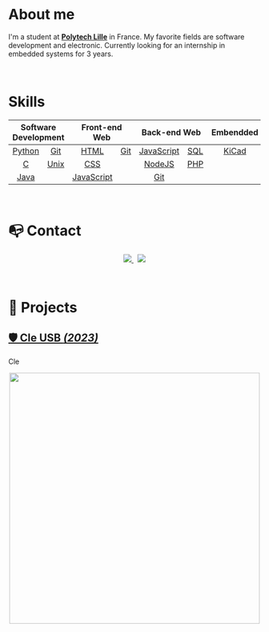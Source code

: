 <br>

# About me

I'm a student at **[Polytech Lille](https://https://www.polytech-lille.fr/formation/8-specialites/systemes-embarques/)** in France. My favorite fields are software development and electronic. Currently looking for an internship in embedded systems for 3 years.

<br>

# Skills

<table align="center">
	<thead>
		<tr>
			<th colspan="2"><b>Software Development</b></th>
			<th colspan="2"><b>Front-end Web</b></th>
			<th colspan="2"><b>Back-end Web</b></th>
			<th colspan="1"><b>Embendded</b></th>
		</tr>
	</thead>
	<tbody>
		<tr>
			<td align="center"><a href="https://www.python.org/">Python</a></td>
			<td align="center"><a href="https://git-scm.com/">Git</a></td>
			<td align="center"><a href="https://en.wikipedia.org/wiki/HTML">HTML</a></td>
			<td align="center"><a href="https://git-scm.com/">Git</a></td>
			<td align="center"><a href="https://en.wikipedia.org/wiki/JavaScript">JavaScript</a></td>
			<td align="center"><a href="https://sql.sh/">SQL</a></td>
			<td align="center"><a href="https://www.kicad.org/">KiCad</a></td>
		</tr>
		<tr>
			<td align="center"><a href="https://en.wikipedia.org/wiki/C_(programming_language)">C</a></td>
			<td align="center"><a href="https://en.wikipedia.org/wiki/Unix">Unix</a></td>
			<td align="center"><a href="https://en.wikipedia.org/wiki/CSS">CSS</a></td>
			<td align="center"></td>
			<td align="center"><a href="https://nodejs.org/en/">NodeJS</a></td>
			<td align="center"><a href="https://www.php.net/">PHP</a></td>
			<td align="center"></td>
		</tr>
		<tr>
			<td align="center"><a href="https://en.wikipedia.org/wiki/Java_(programming_language)">Java</a></td>
			<td align="center"></td>
			<td align="center"><a href="https://en.wikipedia.org/wiki/JavaScript">JavaScript</a></td>
			<td align="center"></td>
			<td align="center"><a href="https://git-scm.com/">Git</a></td>
			<td align="center"></td>
			<td align="center"></td>
		</tr>
	</tbody>
</table>


<br>

# 📭 Contact

<p align="center">
	<a href="https://www.linkedin.com/in/theo-bosselet-2aa832239/">
		<img src="https://img.shields.io/badge/-LINKEDIN-0077B5?style=for-the-badge&logo=linkedin&logoColor=white">
	</a>
	<span>&nbsp;</span>
	<a href="mailto:bosselet.theo@gmail.com">
		<img src="https://img.shields.io/badge/-GMAIL-D14836?style=for-the-badge&logo=gmail&logoColor=white">
	</a>
</p>

<br>

# 📂 Projects

## [🛡 Cle USB *(2023)*](https://github.com/)

Cle

<p align="center">
	<a href="https://github.com/"><img src="https://i.imgur.com/" width="500"></a>
</p>

<br>

